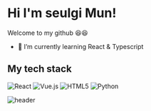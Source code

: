 # Hi I'm seulgi Mun! 

Welcome to my github 😆😆


- 🌱 I’m currently learning React & Typescript

## My tech stack
![React](https://img.shields.io/badge/React-222222?style=for-the-badge&logo=React&logoColor=#61DAFB)
![Vue.js](https://img.shields.io/badge/Vue.js-#4FC08D?style=for-the-badge&logo=Vue.js&logoColor=white)
![HTML5](https://img.shields.io/badge/HTML5-E34F26?style=for-the-badge&logo=HTML5&logoColor=white)
![Python](https://img.shields.io/badge/Python-3766AB?style=for-the-badge&logo=Python&logoColor=white)


![header](https://capsule-render.vercel.app/api?type=waving&color=auto&height=300&section=header&text=Seulgi-Mun&fontSize=90)

<!--
**seulgi-mun/Seulgi-Mun** is a ✨ _special_ ✨ repository because its `README.md` (this file) appears on your GitHub profile.

Here are some ideas to get you started:

- 🔭 I’m currently working on ...
- 🌱 I’m currently learning ...
- 👯 I’m looking to collaborate on ...
- 🤔 I’m looking for help with ...
- 💬 Ask me about ...
- 📫 How to reach me: ...
- 😄 Pronouns: ...
- ⚡ Fun fact: ...
-->
